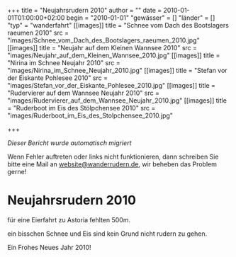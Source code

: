 +++
title = "Neujahrsrudern 2010"
author = ""
date = 2010-01-01T01:00:00+02:00
begin = "2010-01-01"
"gewässer" = []
"länder" = []
"typ" = "wanderfahrt"
[[images]]
title = "Schnee vom Dach des Bootslagers raeumen 2010"
src = "images/Schnee_vom_Dach_des_Bootslagers_raeumen_2010.jpg"
[[images]]
title = "Neujahr auf dem Kleinen Wannsee 2010"
src = "images/Neujahr_auf_dem_Kleinen_Wannsee_2010.jpg"
[[images]]
title = "Nirina im Schnee Neujahr 2010"
src = "images/Nirina_im_Schnee_Neujahr_2010.jpg"
[[images]]
title = "Stefan vor der Eiskante Pohlesee 2010"
src = "images/Stefan_vor_der_Eiskante_Pohlesee_2010.jpg"
[[images]]
title = "Rudervierer auf dem Wannsee Neujahr 2010"
src = "images/Rudervierer_auf_dem_Wannsee_Neujahr_2010.jpg"
[[images]]
title = "Ruderboot im Eis des Stölpchensee 2010"
src = "images/Ruderboot_im_Eis_des_Stolpchensee_2010.jpg"

+++


*Dieser Bericht wurde automatisch migriert*

Wenn Fehler auftreten oder links nicht funktionieren, dann schreiben Sie bitte eine Mail an website@wanderrudern.de, wir beheben das Problem gerne!



# Neujahrsrudern 2010


für eine Eierfahrt zu Astoria fehlten 500m.

ein bisschen Schnee und Eis sind kein Grund nicht rudern zu gehen.

Ein Frohes Neues Jahr 2010!